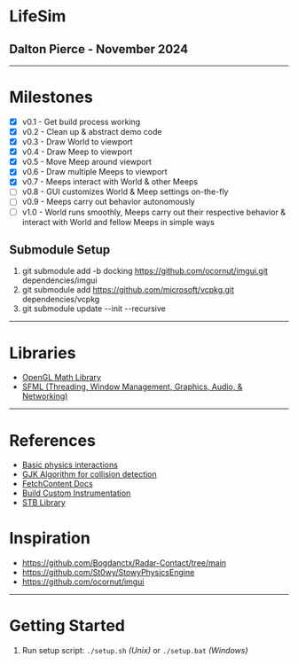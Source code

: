 # LifeSim

## Dalton Pierce - November 2024

---

# Milestones

- [x] v0.1 - Get build process working
- [x] v0.2 - Clean up & abstract demo code
- [x] v0.3 - Draw World to viewport
- [x] v0.4 - Draw Meep to viewport
- [x] v0.5 - Move Meep around viewport
- [x] v0.6 - Draw multiple Meeps to viewport
- [x] v0.7 - Meeps interact with World & other Meeps
- [ ] v0.8 - GUI customizes World & Meep settings on-the-fly
- [ ] v0.9 - Meeps carry out behavior autonomously
- [ ] v1.0 - World runs smoothly, Meeps carry out their respective behavior & interact with World and fellow Meeps in simple ways

## Submodule Setup

1. git submodule add -b docking https://github.com/ocornut/imgui.git dependencies/imgui
2. git submodule add https://github.com/microsoft/vcpkg.git dependencies/vcpkg
3. git submodule update --init --recursive

---

# Libraries

- [OpenGL Math Library](https://github.com/g-truc/glm)
- [SFML (Threading, Window Management, Graphics, Audio, & Networking)](https://github.com/SFML/SFML)

---

# References

* [Basic physics interactions](https://www.youtube.com/watch?v=-_IspRG548E)
* [GJK Algorithm for collision detection](https://www.youtube.com/watch?v=MDusDn8oTSE)
* [FetchContent Docs](https://cmake.org/cmake/help/latest/module/FetchContent.html)
* [Build Custom Instrumentation](https://youtu.be/5R6ug5NMC1M?si=8sjy3Rx-31Ci19hC&t=584)
* [STB Library](https://github.com/nothings/stb/tree/master)

# Inspiration

* https://github.com/Bogdanctx/Radar-Contact/tree/main
* https://github.com/St0wy/StowyPhysicsEngine
* https://github.com/ocornut/imgui

---

# Getting Started

1. Run setup script: `./setup.sh` _(Unix)_ or `./setup.bat` _(Windows)_
